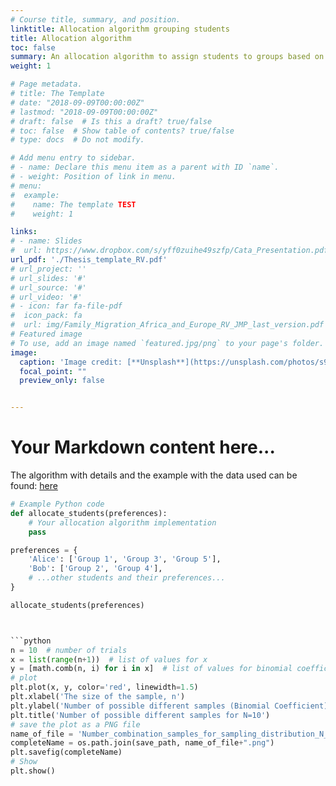 ```yaml
---
# Course title, summary, and position.
linktitle: Allocation algorithm grouping students
title: Allocation algorithm
toc: false
summary: An allocation algorithm to assign students to groups based on their preferences
weight: 1

# Page metadata.
# title: The Template
# date: "2018-09-09T00:00:00Z"
# lastmod: "2018-09-09T00:00:00Z"
# draft: false  # Is this a draft? true/false
# toc: false  # Show table of contents? true/false
# type: docs  # Do not modify.

# Add menu entry to sidebar.
# - name: Declare this menu item as a parent with ID `name`.
# - weight: Position of link in menu.
# menu:
#  example:
#    name: The template TEST
#    weight: 1

links: 
# - name: Slides
#  url: https://www.dropbox.com/s/yff0zuihe49szfp/Cata_Presentation.pdf?dl=0
url_pdf: './Thesis_template_RV.pdf'
# url_project: ''
# url_slides: '#'
# url_source: '#'
# url_video: '#'
# - icon: far fa-file-pdf
#  icon_pack: fa
#  url: img/Family_Migration_Africa_and_Europe_RV_JMP_last_version.pdf
# Featured image
# To use, add an image named `featured.jpg/png` to your page's folder. 
image:
  caption: 'Image credit: [**Unsplash**](https://unsplash.com/photos/s9CC2SKySJM)'
  focal_point: ""
  preview_only: false


---
```


# Your Markdown content here...

The algorithm with details and the example with the data used can be found: [here](https://github.com/RemiVine/Allocation_algorithm_ARP_GGI/blob/Allocation_algorithm/The_Algorithm.ipynb)


```python
# Example Python code
def allocate_students(preferences):
    # Your allocation algorithm implementation
    pass

preferences = {
    'Alice': ['Group 1', 'Group 3', 'Group 5'],
    'Bob': ['Group 2', 'Group 4'],
    # ...other students and their preferences...
}

allocate_students(preferences)



```python
n = 10  # number of trials
x = list(range(n+1))  # list of values for x
y = [math.comb(n, i) for i in x]  # list of values for binomial coefficient
# plot
plt.plot(x, y, color='red', linewidth=1.5)
plt.xlabel('The size of the sample, n')
plt.ylabel('Number of possible different samples (Binomial Coefficient)')
plt.title('Number of possible different samples for N=10')
# save the plot as a PNG file
name_of_file = 'Number_combination_samples_for_sampling_distribution_N_10'
completeName = os.path.join(save_path, name_of_file+".png")         
plt.savefig(completeName)
# Show
plt.show()



